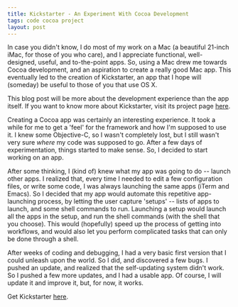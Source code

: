 ```yaml
---
title: Kickstarter - An Experiment With Cocoa Development
tags: code cocoa project
layout: post
---
```


In case you didn't know, I do most of my work on a Mac (a beautiful 21-inch iMac, for those of you who care), and I appreciate functional, well-designed, useful, and to-the-point apps. So, using a Mac drew me towards Cocoa development, and an aspiration to create a really good Mac app. This eventually led to the creation of Kickstarter, an app that I hope will (someday) be useful to those of you that use OS X.

This blog post will be more about the development experience than the app itself. If you want to know more about Kickstarter, visit its project page [here](http://ajaymt.github.com/Kickstarter).

Creating a Cocoa app was certainly an interesting experience. It took a while for me to get a 'feel' for the framework and how I'm supposed to use it. I knew some Objective-C, so I wasn't completely lost, but I still wasn't very sure *where* my code was supposed to go. After a few days of experimentation, things started to make sense. So, I decided to start working on an app.

After some thinking, I (kind of) knew what my app was going to do -- launch other apps. I realized that, every time I needed to edit a few configuration files, or write some code, I was always launching the same apps (iTerm and Emacs). So I decided that my app would automate this repetitive app-launching process, by letting the user capture 'setups' -- lists of apps to launch, and some shell commands to run. Launching a setup would launch all the apps in the setup, and run the shell commands (with the shell that you choose). This would (hopefully) speed up the process of getting into workflows, and would also let you perform complicated tasks that can only be done through a shell.

After weeks of coding and debugging, I had a very basic first version that I could unleash upon the world. So I did, and discovered a few bugs. I pushed an update, and realized that the self-updating system didn't work. So I pushed a few more updates, and I had a usable app. Of course, I will update it and improve it, but, for now, it works.

Get Kickstarter [here](http://ajaymt.github.com/Kickstarter).
